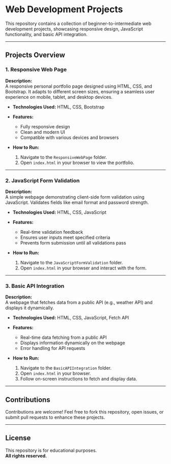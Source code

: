 # Web Development Projects  

This repository contains a collection of beginner-to-intermediate web development projects, showcasing responsive design, JavaScript functionality, and basic API integration.  

---

## Projects Overview  

### 1. Responsive Web Page  
**Description:**  
A responsive personal portfolio page designed using HTML, CSS, and Bootstrap. It adapts to different screen sizes, ensuring a seamless user experience on mobile, tablet, and desktop devices.  

- **Technologies Used:** HTML, CSS, Bootstrap  
- **Features:**  
  - Fully responsive design  
  - Clean and modern UI  
  - Compatible with various devices and browsers  

- **How to Run:**  
  1. Navigate to the `ResponsiveWebPage` folder.  
  2. Open `index.html` in your browser to view the portfolio.  

---

### 2. JavaScript Form Validation  
**Description:**  
A simple webpage demonstrating client-side form validation using JavaScript. Validates fields like email format and password strength.  

- **Technologies Used:** HTML, CSS, JavaScript  
- **Features:**  
  - Real-time validation feedback  
  - Ensures user inputs meet specified criteria  
  - Prevents form submission until all validations pass  

- **How to Run:**  
  1. Navigate to the `JavaScriptFormValidation` folder.  
  2. Open `index.html` in your browser and interact with the form.  

---

### 3. Basic API Integration  
**Description:**  
A webpage that fetches data from a public API (e.g., weather API) and displays it dynamically.  

- **Technologies Used:** HTML, CSS, JavaScript, Fetch API  
- **Features:**  
  - Real-time data fetching from a public API  
  - Displays information dynamically on the webpage  
  - Error handling for API requests  

- **How to Run:**  
  1. Navigate to the `BasicAPIIntegration` folder.  
  2. Open `index.html` in your browser.  
  3. Follow on-screen instructions to fetch and display data.  

---

## Contributions  

Contributions are welcome! Feel free to fork this repository, open issues, or submit pull requests to enhance these projects.  

---

## License  

This repository is for educational purposes.  
**All rights reserved.**  
